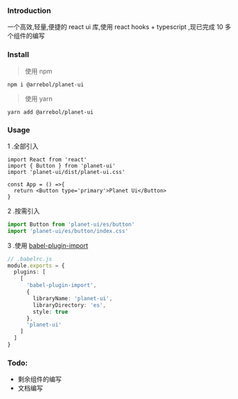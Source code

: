 ### Introduction

一个高效,轻量,便捷的 react ui 库,使用 react hooks + typescript ,现已完成 10 多个组件的编写

### Install

> 使用 npm

```
npm i @arrebol/planet-ui
```

> 使用 yarn

```
yarn add @arrebol/planet-ui
```

### Usage

1 .全部引入

```tsx
import React from 'react'
import { Button } from 'planet-ui'
import 'planet-ui/dist/planet-ui.css'

const App = () =>{
  return <Button type='primary'>Planet Ui</Button>
}

```

2 .按需引入

```ts
import Button from 'planet-ui/es/button'
import 'planet-ui/es/button/index.css'
```

3 .使用 [babel-plugin-import](https://github.com/ant-design/babel-plugin-import)

```ts
// .babelrc.js
module.exports = {
  plugins: [
    [
      'babel-plugin-import',
      {
        libraryName: 'planet-ui',
        libraryDirectory: 'es',
        style: true
      },
      'planet-ui'
    ]
  ]
}

```

### Todo:

- 剩余组件的编写
- 文档编写
